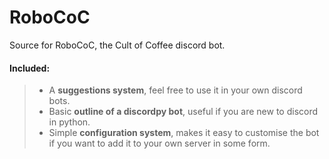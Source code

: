 # RoboCoC
Source for RoboCoC, the Cult of Coffee discord bot.

#### Included:
>
> - A **suggestions system**, feel free to use it in your own discord bots.
> - Basic **outline of a discordpy bot**, useful if you are new to discord in python.
> - Simple **configuration system**, makes it easy to customise the bot if you want to add it to your own server in some form.
